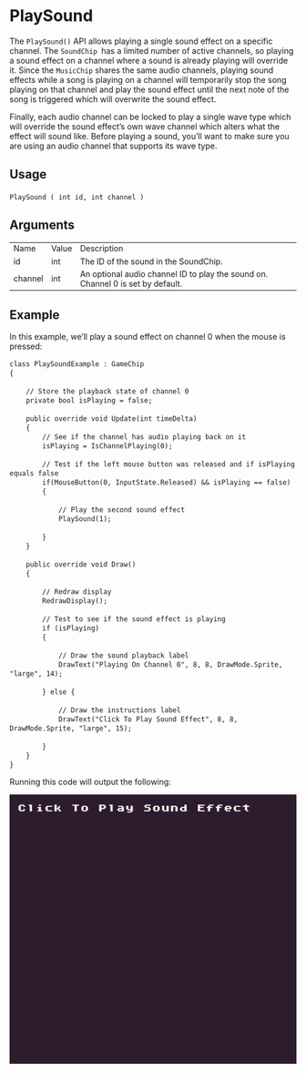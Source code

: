 # PlaySound

The `PlaySound()` API allows playing a single sound effect on a specific channel. The `SoundChip `has a limited number of active channels, so playing a sound effect on a channel where a sound is already playing will override it. Since the `MusicChip` shares the same audio channels, playing sound effects while a song is playing on a channel will temporarily stop the song playing on that channel and play the sound effect until the next note of the song is triggered which will overwrite the sound effect. 

Finally, each audio channel can be locked to play a single wave type which will override the sound effect’s own wave channel which alters what the effect will sound like. Before playing a sound, you’ll want to make sure you are using an audio channel that supports its wave type. 

## Usage

`PlaySound ( int id, int channel )`

## Arguments

<table>
  <tr>
    <td>Name</td>
    <td>Value</td>
    <td>Description</td>
  </tr>
  <tr>
    <td>id</td>
    <td>int</td>
    <td>The ID of the sound in the SoundChip.</td>
  </tr>
  <tr>
    <td>channel</td>
    <td>int</td>
    <td>An optional audio channel ID to play the sound on. Channel 0 is set by default.</td>
  </tr>
</table>


## Example

In this example, we’ll play a sound effect on channel 0 when the mouse is pressed:

    class PlaySoundExample : GameChip
    {
        
        // Store the playback state of channel 0
        private bool isPlaying = false;

        public override void Update(int timeDelta)
        { 
            // See if the channel has audio playing back on it
            isPlaying = IsChannelPlaying(0);

            // Test if the left mouse button was released and if isPlaying equals false
            if(MouseButton(0, InputState.Released) && isPlaying == false) 
            {

                // Play the second sound effect
                PlaySound(1);

            }
        }

        public override void Draw()
        { 

            // Redraw display
            RedrawDisplay();

            // Test to see if the sound effect is playing
            if (isPlaying)
            {

                // Draw the sound playback label
                DrawText("Playing On Channel 0", 8, 8, DrawMode.Sprite, "large", 14);

            } else { 

                // Draw the instructions label
                DrawText("Click To Play Sound Effect", 8, 8, DrawMode.Sprite, "large", 15);

            }
        }
    }

Running this code will output the following:

<p style="text-align:center"><img src="images/PlaySoundOutput_image_0.png" /></p>


